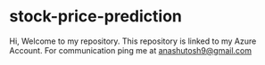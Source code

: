 # stock-price-prediction
Hi, Welcome to my repository. This repository is linked to my Azure Account.
For communication ping me at anashutosh9@gmail.com
